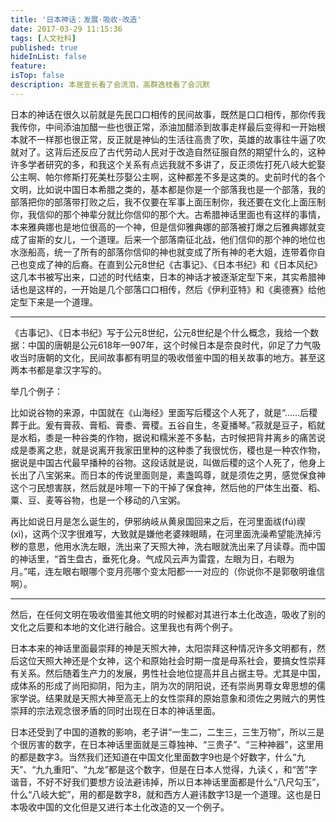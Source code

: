 ```yaml
---
title: '日本神话：发展·吸收·改造'
date: 2017-03-29 11:15:36
tags: [人文社科]
published: true
hideInList: false
feature: 
isTop: false
description: 本居宣长看了会流泪，高群逸枝看了会沉默
---
```

日本的神话在很久以前就是先民口口相传的民间故事，既然是口口相传，那你传我我传你，中间添油加醋一些也很正常，添油加醋添到故事走样最后变得和一开始根本就不一样那也很正常，反正就是神仙的生活往高贵了吹，英雄的故事往牛逼了吹就对了。这背后还反应了古代劳动人民对于改造自然征服自然的期望什么的，这种许多学者研究的多，和我这个关系有点远我就不多讲了，反正须佐打死八岐大蛇娶公主啊、帕尔修斯打死美杜莎娶公主啊，这种都差不多是这类的。史前时代的各个文明，比如说中国日本希腊之类的，基本都是你是一个部落我也是一个部落，我的部落把你的部落带打败之后，我不仅要在军事上面压制你，我还要在文化上面压制你，我信仰的那个神辈分就比你信仰的那个大。古希腊神话里面也有这样的事情，本来雅典娜也是地位很高的一个神，但是信仰雅典娜的部落被打爆之后雅典娜就变成了宙斯的女儿，一个道理。后来一个部落南征北战，他们信仰的那个神的地位也水涨船高，统一了所有的部落你信仰的神也就变成了所有神的老大姐，连带着你自己也变成了神的后裔。在直到公元8世纪《古事记》、《日本书纪》和《日本风纪》这几本书被写出来，口述的时代结束，日本的神话才被逐渐定型下来，其实希腊神话也是这样的，一开始是几个部落口口相传，然后《伊利亚特》和《奥德赛》给他定型下来是一个道理。

---

《古事记》、《日本书纪》写于公元8世纪，公元8世纪是个什么概念，我给一个数据：中国的唐朝是公元618年—907年，这个时候日本是奈良时代，卯足了力气吸收当时唐朝的文化，民间故事都有明显的吸收借鉴中国的相关故事的地方。甚至这两本书都是拿汉字写的。

举几个例子：

比如说谷物的来源，中国就在《山海经》里面写后稷这个人死了，就是“……后稷葬于此。爰有膏菽、膏稻、膏黍、膏稷。五谷自生，冬夏播琴。”菽就是豆子，稻就是水稻，黍是一种谷类的作物，据说和糯米差不多黏，古时候把背井离乡的痛苦说成是黍离之悲，就是说离开我家田里种的这种黍了我很忧伤，稷也是一种农作物，据说是中国古代最早播种的谷物。这段话就是说，叫做后稷的这个人死了，他身上长出了八宝粥来。而日本的传说里面则是，素盏鸣尊，就是须佐之男，感觉保食神这个刁民想害朕，然后就是咔嚓一下的干掉了保食神，然后他的尸体生出蚕、稻、粟、豆、麦等谷物，也是一个移动的八宝粥。

再比如说日月是怎么诞生的，伊邪纳岐从黄泉国回来之后，在河里面祓(fú)禊(xì)，这两个汉字很难写，大致就是嫌他老婆辣眼睛，在河里面洗澡希望能洗掉污秽的意思，他用水洗左眼，洗出来了天照大神，洗右眼就洗出来了月读尊。而中国的神话里，“首生盘古，垂死化身。气成风云声为雷霆，左眼为日，右眼为月。”喏，连左眼右眼哪个变月亮哪个变太阳都一一对应的（你说你不是郭敬明谁信啊）。

---

然后，在任何文明在吸收借鉴其他文明的时候都对其进行本土化改造，吸收了别的文化之后要和本地的文化进行融合。这里我也有两个例子。

日本本来的神话里面最崇拜的神是天照大神，太阳崇拜这种情况许多文明都有，然后这位天照大神还是个女神，这个和原始社会时期一度是母系社会，要搞女性崇拜有关系。然后随着生产力的发展，男性社会地位提高并且占据主导。尤其是中国，成体系的形成了尚阳抑阴，阳为主，阴为次的阴阳说，还有崇尚男尊女卑思想的儒家学说。结果就是天照大神至高无上的女性崇拜的原始意象和须佐之男贼六的男性崇拜的宗法观念很矛盾的同时出现在日本的神话里面。

日本还受到了中国的道教的影响，老子讲“一生二，二生三，三生万物”，所以三是个很厉害的数字，在日本神话里面就是三尊独神、“三贵子”、“三种神器”，这里用的都是数字3。当然我们还知道在中国文化里面数字9也是个好数字，什么“九天”、“九九重阳”、“九龙”都是这个数字，但是在日本人觉得，九读く，和“苦”字谐音，不好不好我们要想方设法避讳掉，所以日本神话里面都是什么“八尺勾玉”，什么“八岐大蛇”，用的都是数字8，就和西方人避讳数字13是一个道理。这也是日本吸收中国的文化但是又进行本土化改造的又一个例子。
